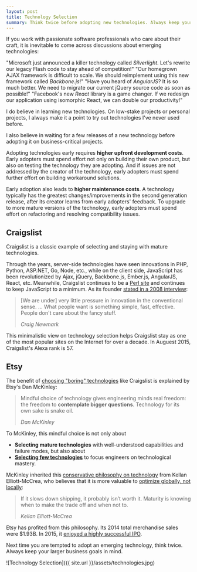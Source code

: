 ```yaml
---
layout: post
title: Technology Selection
summary: Think twice before adopting new technologies. Always keep your larger business goals in mind.
---
```


If you work with passionate software professionals who care about their craft, it is inevitable to come across discussions about emerging technologies:

"Microsoft just announced a killer technology called _Silverlight_. Let's rewrite our legacy Flash code to stay ahead of competition!" "Our homegrown AJAX framework is difficult to scale. We should reimplement using this new framework called _Backbone.js_!" "Have you heard of _AngularJS_? It is so much better. We need to migrate our current jQuery source code as soon as possible!" "Facebook's new _React_ library is a game changer. If we redesign our application using isomorphic React, we can double our productivity!"

I do believe in learning new technologies. On low-stake projects or personal projects, I always make it a point to try out technologies I've never used before.

I also believe in waiting for a few releases of a new technology before adopting it on business-critical projects.

Adopting technologies early requires **higher upfront development costs**. Early adopters must spend effort not only on building their own product, but also on testing the technology they are adopting. And if issues are not addressed by the creator of the technology, early adopters must spend further effort on building workaround solutions.

Early adoption also leads to **higher maintenance costs**. A technology typically has the greatest changes/improvements in the second generation release, after its creator learns from early adopters' feedback. To upgrade to more mature versions of the technology, early adopters must spend effort on refactoring and resolving compatibility issues.

## Craigslist

Craigslist is a classic example of selecting and staying with mature technologies.

Through the years, server-side technologies have seen innovations in PHP, Python, ASP.NET, Go, Node, etc., while on the client side, JavaScript has been revolutionized by Ajax, jQuery, Backbone.js, Ember.js, AngularJS, React, etc. Meanwhile, Craigslist continues to be a [Perl site](http://www.craigslist.org/about/thanks) and continues to keep JavaScript to a minimum. As its founder [stated in a 2008 interview](http://broadcast.oreilly.com/2008/12/craig-newmark-interview-a-brie.html):

<blockquote>
  <p>[We are under] very little pressure in innovation in the conventional sense. … What people want is something simple, fast, effective. People don't care about the fancy stuff.</p>
  <footer><cite title="Craig Newmark">Craig Newmark</cite></footer>
</blockquote>

This minimalistic view on technology selection helps Craigslist stay as one of the most popular sites on the Internet for over a decade. In Auguest 2015, Craigslist's Alexa rank is 57.

## Etsy

The benefit of [choosing "boring" technologies](http://mcfunley.com/choose-boring-technology) like Craigslist is explained by Etsy's Dan McKinley:

<blockquote>
  <p>Mindful choice of technology gives engineering minds real freedom: the freedom to <strong>contemplate bigger questions</strong>. Technology for its own sake is snake oil.</p>
  <footer><cite title="Dan McKinley">Dan McKinley</cite></footer>
</blockquote>

To McKinley, this mindful choice is not only about

- **Selecting mature technologies** with well-understood capabilities and failure modes, but also about
- **[Selecting few technologies](http://www.techrepublic.com/article/developers-are-calling-it-quits-on-polyglot-programming/)** to focus engineers on technological mastery.

McKinley inherited this [conservative philosophy on technology](http://techcrunch.com/2015/04/27/etsy-cto-on-its-conservatively-crafty-tech-philosophy/) from Kellan Elliott-McCrea, who believes that it is more valuable to [optimize globally, not locally](http://laughingmeme.org/2015/08/31/five-years-building-a-culture-and-handing-it-off/):

<blockquote>
  <p>If it slows down shipping, it probably isn’t worth it. Maturity is knowing when to make the trade off and when not to.</p>
  <footer><cite title="Kellan Elliott-McCrea">Kellan Elliott-McCrea</cite></footer>
</blockquote>

Etsy has profited from this philosophy. Its 2014 total merchandise sales were $1.93B. In 2015, it [enjoyed a highly successful IPO](http://techcrunch.com/2015/04/16/etsy-stock-surges-86-percent-at-close-of-first-day-of-trading-to-30-per-share/).

Next time you are tempted to adopt an emerging technology, think twice. Always keep your larger business goals in mind.

![Technology Selection]({{ site.url }}/assets/technologies.jpg)
